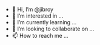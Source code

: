 - 👋 Hi, I’m @jibroy
- 👀 I’m interested in ...
- 🌱 I’m currently learning ...
- 💞️ I’m looking to collaborate on ...
- 📫 How to reach me ...

<!---
jibroy/jibroy is a ✨ special ✨ repository because its `README.md` (this file) appears on your GitHub profile.
You can click the Preview link to take a look at your changes.
--->
